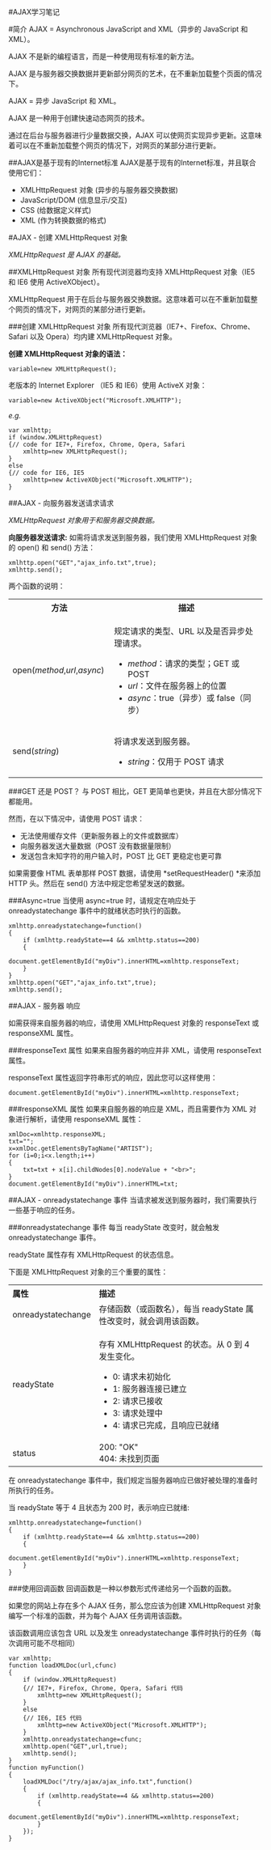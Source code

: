 #AJAX学习笔记

#简介
AJAX = Asynchronous JavaScript and XML（异步的 JavaScript 和 XML）。

AJAX 不是新的编程语言，而是一种使用现有标准的新方法。

AJAX 是与服务器交换数据并更新部分网页的艺术，在不重新加载整个页面的情况下。

AJAX = 异步 JavaScript 和 XML。

AJAX 是一种用于创建快速动态网页的技术。

通过在后台与服务器进行少量数据交换，AJAX 可以使网页实现异步更新。这意味着可以在不重新加载整个网页的情况下，对网页的某部分进行更新。


##AJAX是基于现有的Internet标准
AJAX是基于现有的Internet标准，并且联合使用它们：

* XMLHttpRequest 对象 (异步的与服务器交换数据)
* JavaScript/DOM (信息显示/交互)
* CSS (给数据定义样式)
* XML (作为转换数据的格式)

#AJAX - 创建 XMLHttpRequest 对象

*XMLHttpRequest 是 AJAX 的基础。*

##XMLHttpRequest 对象
所有现代浏览器均支持 XMLHttpRequest 对象（IE5 和 IE6 使用 ActiveXObject）。

XMLHttpRequest 用于在后台与服务器交换数据。这意味着可以在不重新加载整个网页的情况下，对网页的某部分进行更新。

###创建 XMLHttpRequest 对象
所有现代浏览器（IE7+、Firefox、Chrome、Safari 以及 Opera）均内建 XMLHttpRequest 对象。

**创建 XMLHttpRequest 对象的语法：**

	variable=new XMLHttpRequest();
老版本的 Internet Explorer （IE5 和 IE6）使用 ActiveX 对象：

	variable=new ActiveXObject("Microsoft.XMLHTTP");
	
*e.g.*
	
	var xmlhttp;
	if (window.XMLHttpRequest)
  	{// code for IE7+, Firefox, Chrome, Opera, Safari
  		xmlhttp=new XMLHttpRequest();
  	}
	else
  	{// code for IE6, IE5
  		xmlhttp=new ActiveXObject("Microsoft.XMLHTTP");
  	}
  	
  	
##AJAX - 向服务器发送请求请求

*XMLHttpRequest 对象用于和服务器交换数据。*

**向服务器发送请求:**
如需将请求发送到服务器，我们使用 XMLHttpRequest 对象的 open() 和 send() 方法：

	xmlhttp.open("GET","ajax_info.txt",true);
	xmlhttp.send();  	

两个函数的说明：
<table class="reference"> <tbody><tr> <th style="width:40%;">方法</th> <th>描述</th> </tr> <tr> <td>open(<i>method</i>,<i>url</i>,<i>async</i>)</td> <td> <p>规定请求的类型、URL 以及是否异步处理请求。</p> <ul class="listintable"> <li><i>method</i>：请求的类型；GET 或 POST</li> <li><i>url</i>：文件在服务器上的位置</li> <li><i>async</i>：true（异步）或 false（同步）</li> </ul> </td> </tr> <tr> <td>send(<i>string</i>)</td> <td> <p>将请求发送到服务器。</p> <ul class="listintable"> <li><i>string</i>：仅用于 POST 请求</li> </ul> </td> </tr> </tbody></table>  	
###GET 还是 POST？
与 POST 相比，GET 更简单也更快，并且在大部分情况下都能用。

然而，在以下情况中，请使用 POST 请求：

* 无法使用缓存文件（更新服务器上的文件或数据库）
* 向服务器发送大量数据（POST 没有数据量限制）
* 发送包含未知字符的用户输入时，POST 比 GET 更稳定也更可靠

如果需要像 HTML 表单那样 POST 数据，请使用 *setRequestHeader() *来添加 HTTP 头。然后在 send() 方法中规定您希望发送的数据。


###Async=true
当使用 async=true 时，请规定在响应处于 onreadystatechange 事件中的就绪状态时执行的函数。
	
	xmlhttp.onreadystatechange=function()
  	{
  		if (xmlhttp.readyState==4 && xmlhttp.status==200)
    	{
    		document.getElementById("myDiv").innerHTML=xmlhttp.responseText;
    	}
  	}
	xmlhttp.open("GET","ajax_info.txt",true);
	xmlhttp.send();

##AJAX - 服务器 响应

如需获得来自服务器的响应，请使用 XMLHttpRequest 对象的 responseText 或 responseXML 属性。

###responseText 属性
如果来自服务器的响应并非 XML，请使用 responseText 属性。

responseText 属性返回字符串形式的响应，因此您可以这样使用：

	document.getElementById("myDiv").innerHTML=xmlhttp.responseText;
	
###responseXML 属性
如果来自服务器的响应是 XML，而且需要作为 XML 对象进行解析，请使用 responseXML 属性：

	xmlDoc=xmlhttp.responseXML;
	txt="";
	x=xmlDoc.getElementsByTagName("ARTIST");
	for (i=0;i<x.length;i++)
  	{
  		txt=txt + x[i].childNodes[0].nodeValue + "<br>";
  	}
	document.getElementById("myDiv").innerHTML=txt;		
##AJAX - onreadystatechange 事件
当请求被发送到服务器时，我们需要执行一些基于响应的任务。

###onreadystatechange 事件
每当 readyState 改变时，就会触发 onreadystatechange 事件。

readyState 属性存有 XMLHttpRequest 的状态信息。

下面是 XMLHttpRequest 对象的三个重要的属性：

<table class="reference notranslate"> <tbody><tr> <th align="left" width="20%">属性</th> <th align="left" width="80%">描述</th> </tr> <tr> <td>onreadystatechange</td> <td>存储函数（或函数名），每当 readyState 属性改变时，就会调用该函数。</td> </tr> <tr> <td>readyState</td> <td> <p>存有 XMLHttpRequest 的状态。从 0 到 4 发生变化。</p> <ul class="listintable"> <li>0: 请求未初始化</li> <li>1: 服务器连接已建立</li> <li>2: 请求已接收</li> <li>3: 请求处理中</li> <li>4: 请求已完成，且响应已就绪</li> </ul> </td> </tr> <tr> <td>status</td> <td>200: "OK"<br> 404: 未找到页面</td> </tr> </tbody></table>

在 onreadystatechange 事件中，我们规定当服务器响应已做好被处理的准备时所执行的任务。

当 readyState 等于 4 且状态为 200 时，表示响应已就绪:

	xmlhttp.onreadystatechange=function()
  	{
  		if (xmlhttp.readyState==4 && xmlhttp.status==200)
    	{
    		document.getElementById("myDiv").innerHTML=xmlhttp.responseText;
    	}
  	}

###使用回调函数
回调函数是一种以参数形式传递给另一个函数的函数。

如果您的网站上存在多个 AJAX 任务，那么您应该为创建 XMLHttpRequest 对象编写一个标准的函数，并为每个 AJAX 任务调用该函数。

该函数调用应该包含 URL 以及发生 onreadystatechange 事件时执行的任务（每次调用可能不尽相同）
  	
	var xmlhttp;
	function loadXMLDoc(url,cfunc)
	{
		if (window.XMLHttpRequest)
  		{// IE7+, Firefox, Chrome, Opera, Safari 代码
  			xmlhttp=new XMLHttpRequest();
  		}
		else
  		{// IE6, IE5 代码
  			xmlhttp=new ActiveXObject("Microsoft.XMLHTTP");
  		}
		xmlhttp.onreadystatechange=cfunc;
		xmlhttp.open("GET",url,true);
		xmlhttp.send();
	}
	function myFunction()
	{
		loadXMLDoc("/try/ajax/ajax_info.txt",function()
  		{
  			if (xmlhttp.readyState==4 && xmlhttp.status==200)
    		{
    			document.getElementById("myDiv").innerHTML=xmlhttp.responseText;
    		}
  		});
	}  	
  	
  	
  	
  	
  	
  	
  	
  	
  	
  	
  	